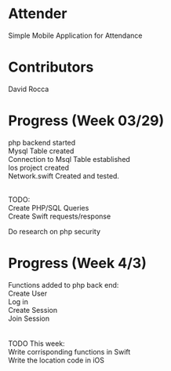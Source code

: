 # Attender
Simple Mobile Application for Attendance 

# Contributors
David Rocca

# Progress (Week 03/29)
php backend started<br />
Mysql Table created<br />
Connection to Msql Table established<br />
Ios project created<br />
Network.swift Created and tested.<br />

<br />
TODO:<br />
Create PHP/SQL Queries<br />
Create Swift requests/response<br />

Do research on php security<br />



# Progress (Week 4/3)
Functions added to php back end:<br />
Create User<br />
Log in<br />
Create Session<br />
Join Session<br />
<br />
<br />
TODO This week: <br />
Write corrisponding functions in Swift <br />
Write the location code in iOS <br />
